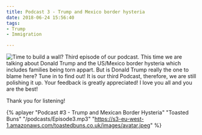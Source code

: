 ```yaml
---
title: Podcast 3 - Trump and Mexico border hysteria
date: 2018-06-24 15:56:40
tags:
- Trump
- Immigration

---
```

![Time to build a wall?](/images/trump-wall.jpg)
Third episode of our podcast.
This time we are talking about Donald Trump and the US/Mexico border hysteria which includes families being torn appart.
But is Donald Trump really the one to blame here? Tune in to find out!
It is our third Podcast, therefore, we are still polishing it up.
Your feedback is greatly appreciated!
I love you all and you are the best!

Thank you for listening!

{% aplayer "Podcast #3 - Trump and Mexican Border Hysteria" "Toasted Buns" "/podcasts/Episode3.mp3" "https://s3-eu-west-1.amazonaws.com/toastedbuns.co.uk/images/avatar.jpeg" %}
